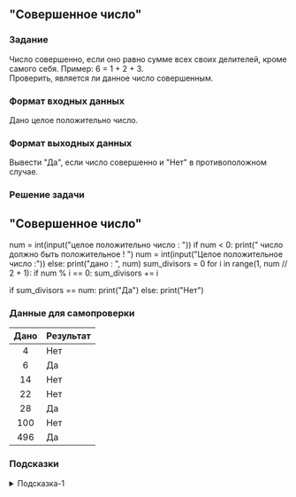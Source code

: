 ## "Совершенное число"

### Задание

Число совершенно, если оно равно сумме всех своих делителей, кроме самого себя. Пример: 6 = 1 + 2 + 3. \
Проверить, является ли данное число совершенным.

### Формат входных данных

Дано целое положительно число.

### Формат выходных данных

Вывести "Да", если число совершенно и "Нет" в противоположном случае.

### Решение задачи

## "Совершенное число"

num = int(input("целое положительно число : "))
if num < 0:
    print(" число должно быть положительное ! ")
    num = int(input("Целое положительное число :"))
else:
    print("дано : ", num)
sum_divisors = 0
for i in range(1, num // 2 + 1):
    if num % i == 0:
        sum_divisors += i

if sum_divisors == num:
    print("Да")
else:
    print("Нет")

### Данные для самопроверки

| Дано | Результат |
| :---: | --- |
|    4    | Нет |
|    6    | Да  |
|    14    | Нет |
|    22    | Нет |
|    28    | Да  |
|    100    | Нет  |
|    496   | Да  |
### Подсказки

<details>
<summary>Подсказка-1</summary>
Воспользуйтесь решение предыдущей задачи "Делители числа" и найдите их сумму.
</details>
